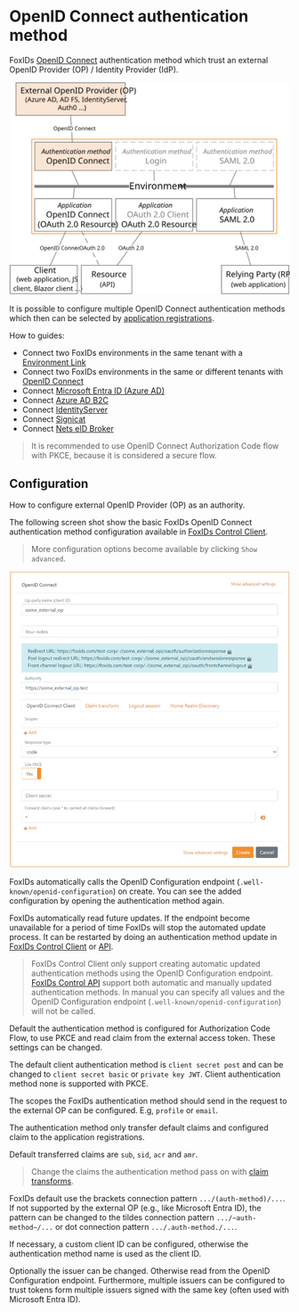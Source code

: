 ﻿# OpenID Connect authentication method

FoxIDs [OpenID Connect](https://openid.net/specs/openid-connect-core-1_0.html) authentication method which trust an external OpenID Provider (OP) / Identity Provider (IdP).

![FoxIDs OpenID Connect authentication method](images/connections-auth-method-oidc.svg)

It is possible to configure multiple OpenID Connect authentication methods which then can be selected by [application registrations](connections.md#application-registration).

How to guides:

- Connect two FoxIDs environments in the same tenant with a [Environment Link](howto-environmentlink-foxids.md)
- Connect two FoxIDs environments in the same or different tenants with [OpenID Connect](howto-oidc-foxids.md)
- Connect [Microsoft Entra ID (Azure AD)](auth-method-howto-oidc-azure-ad.md) 
- Connect [Azure AD B2C](auth-method-howto-oidc-azure-ad-b2c.md) 
- Connect [IdentityServer](auth-method-howto-oidc-identityserver.md)
- Connect [Signicat](auth-method-howto-oidc-signicat.md)
- Connect [Nets eID Broker](auth-method-howto-oidc-nets-eid-broker.md)

> It is recommended to use OpenID Connect Authorization Code flow with PKCE, because it is considered a secure flow.

## Configuration
How to configure external OpenID Provider (OP) as an authority.

The following screen shot show the basic FoxIDs OpenID Connect authentication method configuration available in [FoxIDs Control Client](https://www.foxids.com/action/login).

> More configuration options become available by clicking `Show advanced`.

![Configure OpenID Connect](images/configure-oidc-auth-method.png)

FoxIDs automatically calls the OpenID Configuration endpoint (`.well-known/openid-configuration`) on create. You can see the added configuration by opening the authentication method again.

FoxIDs automatically read future updates. If the endpoint become unavailable for a period of time FoxIDs will stop the automated update process. It can be restarted by doing an authentication method update in [FoxIDs Control Client](https://www.foxids.com/action/login) or [API](control.md#foxids-control-api).

> FoxIDs Control Client only support creating automatic updated authentication methods using the OpenID Configuration endpoint. [FoxIDs Control API](control.md#foxids-control-api) support both automatic and manually updated authentication methods. In manual you can specify all values and the OpenID Configuration endpoint (`.well-known/openid-configuration`) will not be called.

Default the authentication method is configured for Authorization Code Flow, to use PKCE and read claim from the external access token. These settings can be changed.

The default client authentication method is `client secret post` and can be changed to `client secret basic` or `private key JWT`. Client authentication method none is supported with PKCE.

The scopes the FoxIDs authentication method should send in the request to the external OP can be configured. E.g, `profile` or `email`.

The authentication method only transfer default claims and configured claim to the application registrations. 

Default transferred claims are `sub`, `sid`, `acr` and `amr`.

> Change the claims the authentication method pass on with [claim transforms](claim-transform.md).

FoxIDs default use the brackets connection pattern `.../(auth-method)/...`. If not supported by the external OP (e.g., like Microsoft Entra ID), the pattern can be changed to the tildes connection pattern `.../~auth-method~/...` or dot connection pattern `.../.auth-method./...`.

If necessary, a custom client ID can be configured, otherwise the authentication method name is used as the client ID.

Optionally the issuer can be changed. Otherwise read from the OpenID Configuration endpoint. Furthermore, multiple issuers can be configured to trust tokens form multiple issuers signed with the same key (often used with Microsoft Entra ID).
